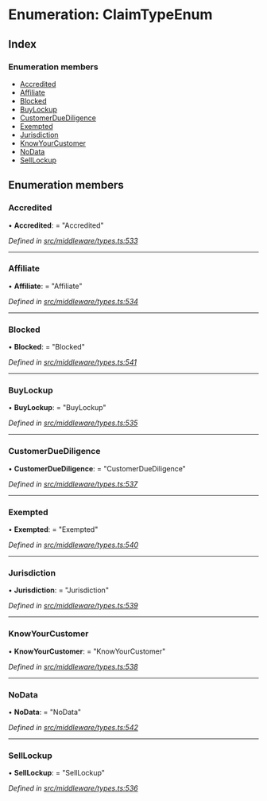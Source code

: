 # Enumeration: ClaimTypeEnum

## Index

### Enumeration members

* [Accredited](middleware.claimtypeenum.md#accredited)
* [Affiliate](middleware.claimtypeenum.md#affiliate)
* [Blocked](middleware.claimtypeenum.md#blocked)
* [BuyLockup](middleware.claimtypeenum.md#buylockup)
* [CustomerDueDiligence](middleware.claimtypeenum.md#customerduediligence)
* [Exempted](middleware.claimtypeenum.md#exempted)
* [Jurisdiction](middleware.claimtypeenum.md#jurisdiction)
* [KnowYourCustomer](middleware.claimtypeenum.md#knowyourcustomer)
* [NoData](middleware.claimtypeenum.md#nodata)
* [SellLockup](middleware.claimtypeenum.md#selllockup)

## Enumeration members

###  Accredited

• **Accredited**: = "Accredited"

*Defined in [src/middleware/types.ts:533](https://github.com/PolymathNetwork/polymesh-sdk/blob/d7c2770/src/middleware/types.ts#L533)*

___

###  Affiliate

• **Affiliate**: = "Affiliate"

*Defined in [src/middleware/types.ts:534](https://github.com/PolymathNetwork/polymesh-sdk/blob/d7c2770/src/middleware/types.ts#L534)*

___

###  Blocked

• **Blocked**: = "Blocked"

*Defined in [src/middleware/types.ts:541](https://github.com/PolymathNetwork/polymesh-sdk/blob/d7c2770/src/middleware/types.ts#L541)*

___

###  BuyLockup

• **BuyLockup**: = "BuyLockup"

*Defined in [src/middleware/types.ts:535](https://github.com/PolymathNetwork/polymesh-sdk/blob/d7c2770/src/middleware/types.ts#L535)*

___

###  CustomerDueDiligence

• **CustomerDueDiligence**: = "CustomerDueDiligence"

*Defined in [src/middleware/types.ts:537](https://github.com/PolymathNetwork/polymesh-sdk/blob/d7c2770/src/middleware/types.ts#L537)*

___

###  Exempted

• **Exempted**: = "Exempted"

*Defined in [src/middleware/types.ts:540](https://github.com/PolymathNetwork/polymesh-sdk/blob/d7c2770/src/middleware/types.ts#L540)*

___

###  Jurisdiction

• **Jurisdiction**: = "Jurisdiction"

*Defined in [src/middleware/types.ts:539](https://github.com/PolymathNetwork/polymesh-sdk/blob/d7c2770/src/middleware/types.ts#L539)*

___

###  KnowYourCustomer

• **KnowYourCustomer**: = "KnowYourCustomer"

*Defined in [src/middleware/types.ts:538](https://github.com/PolymathNetwork/polymesh-sdk/blob/d7c2770/src/middleware/types.ts#L538)*

___

###  NoData

• **NoData**: = "NoData"

*Defined in [src/middleware/types.ts:542](https://github.com/PolymathNetwork/polymesh-sdk/blob/d7c2770/src/middleware/types.ts#L542)*

___

###  SellLockup

• **SellLockup**: = "SellLockup"

*Defined in [src/middleware/types.ts:536](https://github.com/PolymathNetwork/polymesh-sdk/blob/d7c2770/src/middleware/types.ts#L536)*

